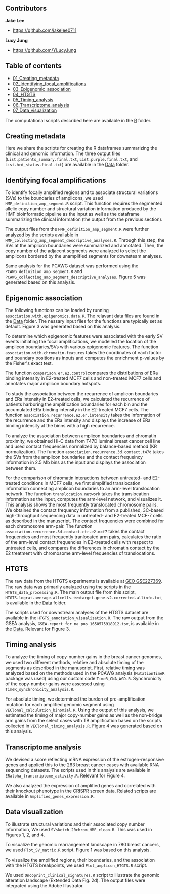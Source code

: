 ## Contributors

**Jake Lee**
- <https://github.com/jakelee0711>

**Lucy Jung**
- <https://github.com/YLucyJung>

## Table of contents

- [01_Creating_metadata](#Creating-metadata)
- [02_Identifying_focal_amplifications](#Identifying-focal-amplifications)
- [03_Epigenomic_association](#Epigenomic-association)
- [04_HTGTS](#HTGTS)
- [05_Timing_analysis](#Timing-analysis)
- [06_Transcriptome_analysis](#Transcriptome-analysis)
- [07_Data_visualization](#Data-visualization)

The computational scripts described here are available in the [R](https://github.com/parklab/focal-amplification/blob/main/R) folder.

## Creating metadata
Here we share the scripts for creating the R dataframes summarizing the clinical and genomic information. The three output files (`List.patients_summary.final.txt`, `List.purple.final.txt`, and `List.hrd_status.final.txt`) are available in the <a href="https://github.com/parklab/focal-amplification/blob/main/Data">Data</a> folder.

## Identifying focal amplifications
To identify focally amplified regions and to associate structural variations (SVs) to the boundaries of amplicons, we used `HMF_definition_amp_segment.R` script. This function requires the segmented allelic copy number and structural variation information produced by the HMF bioinformatic pipeline as the input as well as the dataframe summarizing the clinical information (the output from the previous section).

The output files from the `HMF_definition_amp_segment.R` were further analyzed by the scripts available in `HMF_collecting_amp_segment_descriptive_analyses.R`. Through this step, the SVs at the amplicon boundaries were summarized and annotated. Then, the copy number of the adjacent segments were analyzed to select the amplicons bordered by the unamplified segments for downsteam analyses.

Same analysis for the PCAWG dataset was performed using the `PCAWG_definition_amp_segment.R` and `PCAWG_collecting_amp_segment_descriptive_analyses`. Figure 5 was generated based on this analysis.

## Epigenomic association
The following functions can be loaded by running `association.with.epigenomics.data.R`. The relavant data files are found in the <a href="https://github.com/parklab/focal-amplification/blob/main/Data">Data</a> folder. The nessary input files for the functions are typically set as default. Figure 3 was generated based on this analysis.

To determine which epigenomic features were associated with the early SV events initiating the focal amplifications, we modelled the location of the amplicon boundaries/SVs with various epigenomic features. The function `association.with.chromatin.features` takes the coordinates of each factor and boundary positions as inputs and computes the enrichment p-values by the Fisher's exact test. 

The function `comparison.er.e2.control`compares the distributions of ERa binding intensity in E2-treated MCF7 cells and non-treated MCF7 cells and annotates major amplicon boundary hotspots.  

To study the association between the recurrence of amplicon boundaries and ERa intensity in E2-treated cells, we calculated the recurrence of patients harboring the amplification boundaries for each bin and the accumulated ERa binding intensity in the E2-treated MCF7 cells. The function `association.recurrence.e2.er.intensity` takes the information of the recurrence and the ERa intensity and displays the increase of ERa binding intensity at the binns with a high recurrence.

To analyze the association between amplicon boundaries and chromatin proximity, we obtained Hi-C data from T47D luminal breast cancer cell line and used contact frequencies normalized by balance-based method (KR normalization). The function `association.recurrence.3d.contact.t47d` takes the SVs from the amplicon boundaries and the contact frequeincy information in 2.5 Mb bins as the input and displays the association between them.

For the comparison of chromatin interactions between untreated- and E2-treated conditions in MCF7 cells, we first simplified translocation information connecting amplicon boundaries to an arm-level translocation network. The function `translocation.network` takes the translocation information as the input, computes the arm-level network, and visualizes it. This analysis shows the most frequently translocated chromosome pairs. We obtained the contact frequency information from a published, 3C-based high-throughput sequencing data in untreated- and E2-treated MCF-7 cells as described in the manuscript. The contact frequencies were combined for each chromosome arm-pair. The function `association.recurrence.3d.contact.ctr.e2.mcf7` takes the contact frequencies and most frequently tranlocated arm pairs, calculates the ratio of the arm-level contact frequencies in E2-treated cells with respect to untreated cells, and compares the differences in chromatin contact by the E2 treatment with chromosome arm-level frequencies of translocations. 

## HTGTS
The raw data from the HTGTS experiments is available at [GEO GSE227369](https://www.ncbi.nlm.nih.gov/geo/query/acc.cgi?acc=GSE227369). The raw data was primarily analyzed using the scripts in the `HTGTS_data_processing.R`. The main output file from this script, `HTGTS.lograt.average.allcells.twotarget.gene.v2.corrected.allinfo.txt`, is available in the <a href="https://github.com/parklab/focal-amplification/blob/main/Data">Data</a> folder.

The scripts used for downstream analyses of the HTGTS dataset are available in the `HTGTS_annotation_visualization.R`. The raw output from the GSEA analysis, `GSEA.report_for_na_pos_1650575918912.tsv`, is available in the <a href="https://github.com/parklab/focal-amplification/blob/main/Data">Data</a>. Relevant for Figure 3.

## Timing analysis
To analyze the timing of copy-number gains in the breast cancer genomes, we used two different methods, relative and absolute timing of the segments as described in the manuscript. First, relative timing was analyzed based on the methods used in the PCAWG analysis (`MutationTimeR` package was used) using our custom code `TimeR_CNA_WGD.R`. Synchronicity of the copy-number gains were assessed using `TimeR_synchronicity_analysis.R`.

For absolute timing, we determined the burden of pre-amplification mutation for each amplified genomic segment using `VEClonal_calculation_binomial.R`. Using the output of this analysis, we estimated the timing of major copy-number gains as well as the non-bridge arm gains from the select cases with TB amplification based on the scripts collected in `VEClonal_timing_analysis.R`. Figure 4 was generated based on this analysis.

## Transcriptome analysis
We devised a score reflecting mRNA expression of the estrogen-responsive genes and applied this to the 263 breast cancer cases with available RNA sequencing datasets. The scripts used in this analysis are available in `ERalpha_transcriptome_activity.R`. Relevant for Figure 4.

We also analyzed the expression of amplified genes and correlated with their knockout phenotype in the CRISPR screen data. Related scripts are available in `Amplified_genes_expression.R`.

## Data visualization
To illustrate structural variations and their associated copy number information, We used `SVsketch_20chrom_HMF_clean.R`. This was used in Figures 1, 2, and 4.

To visualize the genomic rearrangement landscape in 780 breast cancers, we used `Plot_SV_matrix.R` script. Figure 1 was based on this analysis.

To visualize the amplified regions, their boundaries, and the association with the HTGTS breakpoints, we used `Plot_amplicon_HTGTS.R` script.

We used `Oncoprint_clinical_signatures.R` script to illustrate the genomic alteration landscape (Extended Data Fig. 2d). The output files were integrated using the Adobe Illustrator.




